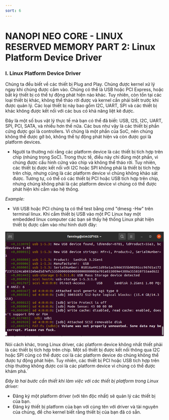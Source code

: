 ```yaml
---
sort: 6
---
```


# NANOPI NEO CORE - LINUX RESERVED MEMORY PART 2: Linux Platform Device Driver


### I. Linux Platform Device Driver

Chúng ta đều biết về các thiết bị Plug and Play. Chúng được kernel xử lý ngay khi chúng được cắm vào. Chúng có thể là USB hoặc PCI Express, hoặc bất kỳ thiết bị có thể tự động phát hiện nào khác. Tuy nhiên, còn tồn tại các loại thiết bị khác, không thể tháo rời được và kernel cần phải biết trước khi được quản lý. Các loại thiết bị này bao gồm I2C, UART, SPI và các thiết bị khác không được kết nối với các bus có khả năng liệt kê được.

Đây là một số bus vật lý thực tế mà bạn có thể đã biết: USB, I2S, I2C, UART, SPI, PCI, SATA, và nhiều hơn thế nữa. Các bus như vậy là các thiết bị phần cứng được gọi là controllers. Vì chúng là một phần của SoC, nên chúng không thể được gỡ bỏ, không thể tự động phát hiện và còn được gọi là platform devices.

- Người ta thường nói rằng các platform device là các thiết bị tích hợp trên chip (nhúng trong SoC). Trong thực tế, điều này chỉ đúng một phần, vì chúng được cấu hình cứng vào chip và không thể tháo rời. Tuy nhiên, các thiết bị được kết nối với I2C hoặc SPI không phải là thiết bị tích hợp trên chip, nhưng cũng là các platform device vì chúng không khảo sát được. Tương tự, có thể có các thiết bị PCI hoặc USB tích hợp trên chip, nhưng chúng không phải là các platform device vì chúng có thể được phát hiện khi cắm vào hệ thống.

*Example:*
- Với USB hoặc PCI chúng ta có thể test bằng cmd "dmesg -Hw" trên terminal linux. Khi cắm thiết bị USB vào một PC Linux hay một embedded linux computer các bạn sẽ thấy hệ thống Linux phát hiện thiết bị được cắm vào như hình dưới đây:

![this screenshot](/images/usb_log.png)

Nói cách khác, trong Linux driver, các platform device không nhất thiết phải là các thiết bị tích hợp trên chip. Một số thiết bị được kết nối thông qua I2C hoặc SPI cũng có thể được coi là các platform device do chúng không thể được tự động phát hiện. Tuy nhiên, các thiết bị PCI hoặc USB tích hợp trên chip thường không được coi là các platform device vì chúng có thể được khám phá.`


*Đây là hai bước cần thiết khi làm việc với các thiết bị platform trong Linux driver:*
- Đăng ký một platform driver (với tên độc nhất) sẽ quản lý các thiết bị của bạn.
- Đăng ký thiết bị platform của bạn với cùng tên với driver và tài nguyên của chúng, để cho kernel biết rằng thiết bị của bạn đã có sẵn.


